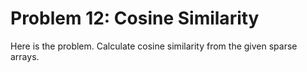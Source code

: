 # Problem 12: Cosine Similarity 
Here is the problem. Calculate cosine similarity from the given sparse arrays.








